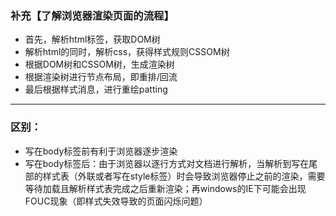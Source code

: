 <!--
 * @Author: lijy
-->
### 补充【了解浏览器渲染页面的流程】
- 首先，解析html标签，获取DOM树
- 解析html的同时，解析css，获得样式规则CSSOM树
- 根据DOM树和CSSOM树，生成渲染树
- 根据渲染树进行节点布局，即重排/回流
- 最后根据样式消息，进行重绘patting

-----------------------------------------
### 区别：
- 写在body标签前有利于浏览器逐步渲染
- 写在body标签后：由于浏览器以逐行方式对文档进行解析，当解析到写在尾部的样式表（外联或者写在style标签）时会导致浏览器停止之前的渲染，需要等待加载且解析样式表完成之后重新渲染；再windows的IE下可能会出现FOUC现象（即样式失效导致的页面闪烁问题）